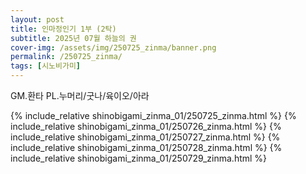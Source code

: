 ```yaml
---
layout: post
title: 인마정인기 1부 (2탁)
subtitle: 2025년 07월 하늘의 권
cover-img: /assets/img/250725_zinma/banner.png
permalink: /250725_zinma/
tags: [시노비가미]
---
```


GM.환타 PL.누머리/굿나/육이오/아라 

{% include_relative shinobigami_zinma_01/250725_zinma.html %}
{% include_relative shinobigami_zinma_01/250726_zinma.html %} 
{% include_relative shinobigami_zinma_01/250727_zinma.html %}
{% include_relative shinobigami_zinma_01/250728_zinma.html %}
{% include_relative shinobigami_zinma_01/250729_zinma.html %}
